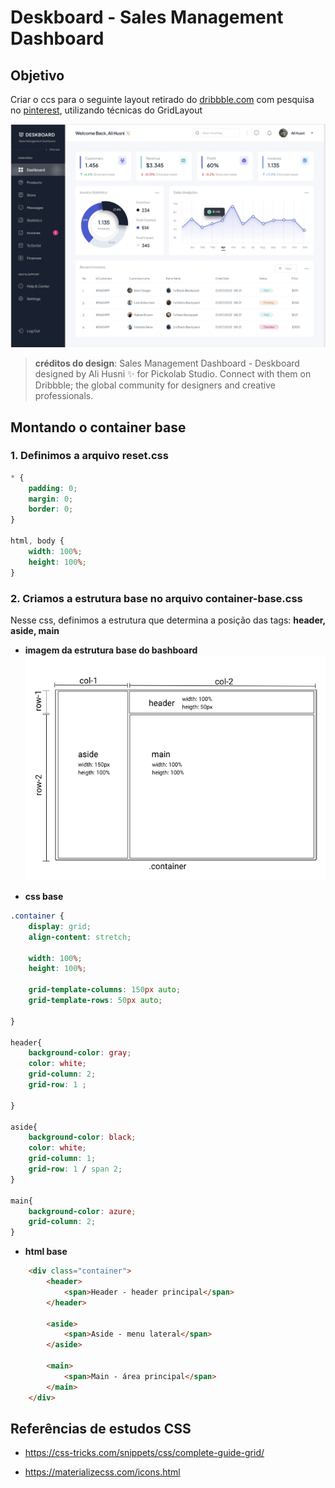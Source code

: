 # Deskboard - Sales Management Dashboard

## Objetivo 

Criar o ccs para o seguinte layout retirado do [dribbble.com](https://dribbble.com/shots/19585242/attachments/14709527?mode=media) com pesquisa no [pinterest](https://in.pinterest.com/pin/202591683232196615/), utilizando técnicas do GridLayout

![dashboard-1](images/dashboard-1.png)

> **créditos do design**:
Sales Management Dashboard - Deskboard designed by Ali Husni ✨ for Pickolab Studio. Connect with them on Dribbble; the global community for designers and creative professionals.


## Montando o container base

### 1. Definimos a arquivo reset.css

~~~css
* {
    padding: 0;
    margin: 0;
    border: 0;
}

html, body {
    width: 100%;
    height: 100%;
}
~~~

### 2. Criamos a estrutura base no arquivo container-base.css

Nesse css, definimos a estrutura que determina a posição das tags: **header, aside,  main**

* **imagem da estrutura base do bashboard**
![#](images/container-base.png)

* **css base**

~~~css
.container {
    display: grid;
    align-content: stretch;

    width: 100%;
    height: 100%;

    grid-template-columns: 150px auto;
    grid-template-rows: 50px auto;

}

header{
    background-color: gray;
    color: white;
    grid-column: 2;
    grid-row: 1 ;
    
}

aside{
    background-color: black;
    color: white;
    grid-column: 1;
    grid-row: 1 / span 2; 
}

main{
    background-color: azure;
    grid-column: 2;
}
~~~

* **html base**

~~~html
    <div class="container">
        <header>
            <span>Header - header principal</span>
        </header>

        <aside>
            <span>Aside - menu lateral</span>
        </aside>

        <main>
            <span>Main - área principal</span>
        </main>
    </div>
~~~

## Referências de estudos CSS

* https://css-tricks.com/snippets/css/complete-guide-grid/

* https://materializecss.com/icons.html